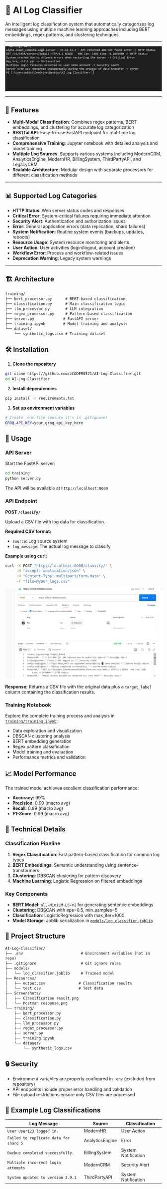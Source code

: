 # 🤖 AI Log Classifier

An intelligent log classification system that automatically categorizes log messages using multiple machine learning approaches including BERT embeddings, regex patterns, and clustering techniques.

---

![Classification Result](Screenshots/Classification%20result.png)

---

## 🚀 Features

- **Multi-Modal Classification**: Combines regex patterns, BERT embeddings, and clustering for accurate log categorization
- **RESTful API**: Easy-to-use FastAPI endpoint for real-time log classification
- **Comprehensive Training**: Jupyter notebook with detailed analysis and model training
- **Multiple Log Sources**: Supports various systems including ModernCRM, AnalyticsEngine, ModernHR, BillingSystem, ThirdPartyAPI, and LegacyCRM
- **Scalable Architecture**: Modular design with separate processors for different classification methods

---

## 📊 Supported Log Categories

- **HTTP Status**: Web server status codes and responses
- **Critical Error**: System-critical failures requiring immediate attention
- **Security Alert**: Authentication and authorization issues
- **Error**: General application errors (data replication, shard failures)
- **System Notification**: Routine system events (backups, updates, reboots)
- **Resource Usage**: System resource monitoring and alerts
- **User Action**: User activities (login/logout, account creation)
- **Workflow Error**: Process and workflow-related issues
- **Deprecation Warning**: Legacy system warnings

---

## 🏗️ Architecture

```
training/
├── bert_processor.py      # BERT-based classification
├── classification.py      # Main classification logic
├── llm_processor.py       # LLM integration
├── regex_processor.py     # Pattern-based classification
├── server.py             # FastAPI server
├── training.ipynb        # Model training and analysis
└── dataset/
    └── synthetic_logs.csv # Training dataset
```
## 🛠️ Installation

1. **Clone the repository**
```bash
git clone https://github.com/zCODER0521/AI-Log-Classifier.git
cd AI-Log-Classifier
```

2. **Install dependencies**
```bash
pip install -r requirements.txt
```

3. **Set up environment variables**
```bash
# Create .env file (ensure it's in .gitignore)
GROQ_API_KEY=your_groq_api_key_here
```

## 🚀 Usage

### API Server

Start the FastAPI server:

```bash
cd training
python server.py
```

The API will be available at `http://localhost:8000`

### API Endpoint

**POST `/classify/`**

Upload a CSV file with log data for classification.

**Required CSV format:**
- `source`: Log source system
- `log_message`: The actual log message to classify


**Example using curl:**
```bash
curl -X POST "http://localhost:8000/classify/" \
     -H "accept: application/json" \
     -H "Content-Type: multipart/form-data" \
     -F "file=@your_logs.csv"
```

![Postman Response](Screenshots/Postman%20response.png)

**Response:**
Returns a CSV file with the original data plus a `target_label` column containing the classification results.

### Training Notebook

Explore the complete training process and analysis in [`training/training.ipynb`](training/training.ipynb):

- Data exploration and visualization
- DBSCAN clustering analysis
- BERT embedding generation
- Regex pattern classification
- Model training and evaluation
- Performance metrics and validation

## 📈 Model Performance

The trained model achieves excellent classification performance:

- **Accuracy**: 99%
- **Precision**: 0.99 (macro avg)
- **Recall**: 0.99 (macro avg)
- **F1-Score**: 0.99 (macro avg)

## 🔧 Technical Details

### Classification Pipeline

1. **Regex Classification**: Fast pattern-based classification for common log types
2. **BERT Embeddings**: Semantic understanding using sentence-transformers
3. **Clustering**: DBSCAN clustering for pattern discovery
4. **Machine Learning**: Logistic Regression on filtered embeddings

### Key Components

- **BERT Model**: `all-MiniLM-L6-v2` for generating sentence embeddings
- **Clustering**: DBSCAN with eps=0.5, min_samples=5
- **Classification**: LogisticRegression with max_iter=1000
- **Model Storage**: Joblib serialization in [`models/log_classifier.joblib`](models/log_classifier.joblib)

## 📁 Project Structure

```
AI-Log-Classifier/
├── .env                          # Environment variables (not in repo)
├── .gitignore                    # Git ignore rules
├── models/
│   └── log_classifier.joblib     # Trained model
├── Resources/
│   ├── output.csv               # Classification results
│   └── test.csv                 # Test data
├── Screenshots/
│   ├── Classification result.png
│   └── Postman response.png
└── training/
    ├── bert_processor.py
    ├── classification.py
    ├── llm_processor.py
    ├── regex_processor.py
    ├── server.py
    ├── training.ipynb
    └── dataset/
        └── synthetic_logs.csv
```

## 🔒 Security

- Environment variables are properly configured in `.env` (excluded from repository)
- API endpoints include proper error handling and validation
- File upload restrictions ensure only CSV files are processed

## 📝 Example Log Classifications

| Log Message | Source | Classification |
|-------------|--------|---------------|
| `User User123 logged in.` | ModernHR | User Action |
| `Failed to replicate data for shard 5` | AnalyticsEngine | Error |
| `Backup completed successfully.` | BillingSystem | System Notification |
| `Multiple incorrect login attempts` | ModernCRM | Security Alert |
| `System updated to version 3.9.1` | ThirdPartyAPI | System Notification |
